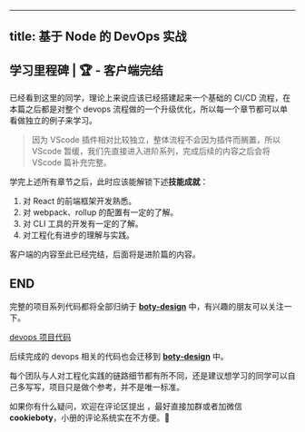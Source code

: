 
---
title: 基于 Node 的 DevOps 实战
---

## 学习里程碑 | 🏆 - 客户端完结

已经看到这里的同学，理论上来说应该已经搭建起来一个基础的 CI/CD 流程，在本篇之后都是对整个 devops 流程做的一个升级优化，所以每一个章节都可以单看做独立的例子来学习。

> 因为 VScode 插件相对比较独立，整体流程不会因为插件而搁置，所以 VScode 暂缓，我们先直接进入进阶系列，完成后续的内容之后会将 VScode 篇补充完整。

学完上述所有章节之后，此时应该能解锁下述**技能成就**：
1. 对 React 的前端框架开发熟悉。
2. 对 webpack、rollup 的配置有一定的了解。
3. 对 CLI 工具的开发有一定的了解。
4. 对工程化有进步的理解与实践。

客户端的内容至此已经完结，后面将是进阶篇的内容。


## END

完整的项目系列代码都将全部归纳于 **[boty-design](https://github.com/boty-design)** 中，有兴趣的朋友可以关注一下。

[devops 项目代码](https://github.com/Cookieboty/devops-demo)

后续完成的 devops 相关的代码也会迁移到 **[boty-design](https://github.com/boty-design)** 中。

每个团队与人对工程化实践的链路细节都有所不同，还是建议想学习的同学可以自己多写写，项目只是做个参考，并不是唯一标准。

如果你有什么疑问，欢迎在评论区提出 ，最好直接加群或者加微信 **cookieboty**，小册的评论系统实在不方便。👏

    